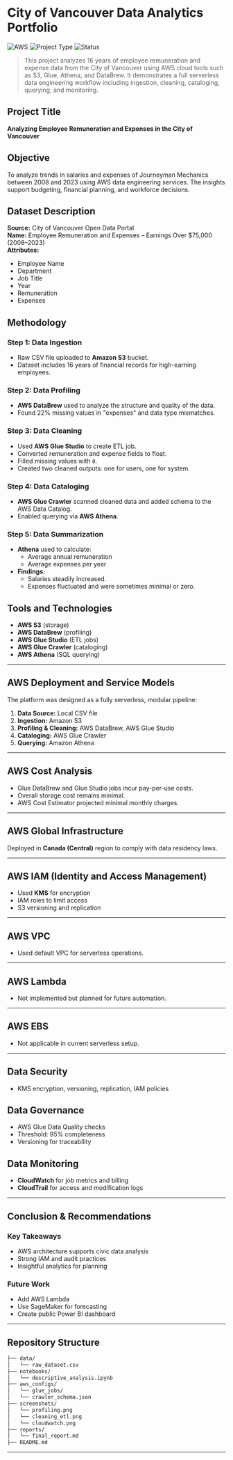 # City of Vancouver Data Analytics Portfolio

![AWS](https://img.shields.io/badge/Built%20With-AWS-orange?logo=amazon-aws&logoColor=white)
![Project Type](https://img.shields.io/badge/Type-Analyize%20Data-blue)
![Status](https://img.shields.io/badge/Status-Completed-brightgreen)

> This project analyzes 16 years of employee remuneration and expense data from the City of Vancouver using AWS cloud tools such as S3, Glue, Athena, and DataBrew. It demonstrates a full serverless data engineering workflow including ingestion, cleaning, cataloging, querying, and monitoring.

## Project Title
**Analyzing Employee Remuneration and Expenses in the City of Vancouver**

## Objective
To analyze trends in salaries and expenses of Journeyman Mechanics between 2008 and 2023 using AWS data engineering services. The insights support budgeting, financial planning, and workforce decisions.

## Dataset Description
**Source:** City of Vancouver Open Data Portal  
**Name:** Employee Remuneration and Expenses – Earnings Over $75,000 (2008–2023)  
**Attributes:**
- Employee Name
- Department
- Job Title
- Year
- Remuneration
- Expenses

## Methodology

### Step 1: Data Ingestion
- Raw CSV file uploaded to **Amazon S3** bucket.
- Dataset includes 16 years of financial records for high-earning employees.

### Step 2: Data Profiling
- **AWS DataBrew** used to analyze the structure and quality of the data.
- Found 22% missing values in "expenses" and data type mismatches.

### Step 3: Data Cleaning
- Used **AWS Glue Studio** to create ETL job.
- Converted remuneration and expense fields to float.
- Filled missing values with `0`.
- Created two cleaned outputs: one for users, one for system.

### Step 4: Data Cataloging
- **AWS Glue Crawler** scanned cleaned data and added schema to the AWS Data Catalog.
- Enabled querying via **AWS Athena**.

### Step 5: Data Summarization
- **Athena** used to calculate:
  - Average annual remuneration
  - Average expenses per year
- **Findings:**
  - Salaries steadily increased.
  - Expenses fluctuated and were sometimes minimal or zero.

## Tools and Technologies
- **AWS S3** (storage)
- **AWS DataBrew** (profiling)
- **AWS Glue Studio** (ETL jobs)
- **AWS Glue Crawler** (cataloging)
- **AWS Athena** (SQL querying)

---

## AWS Deployment and Service Models
The platform was designed as a fully serverless, modular pipeline:
1. **Data Source:** Local CSV file  
2. **Ingestion:** Amazon S3  
3. **Profiling & Cleaning:** AWS DataBrew, AWS Glue Studio  
4. **Cataloging:** AWS Glue Crawler  
5. **Querying:** Amazon Athena  

---

## AWS Cost Analysis
- Glue DataBrew and Glue Studio jobs incur pay-per-use costs.
- Overall storage cost remains minimal.
- AWS Cost Estimator projected minimal monthly charges.

---

## AWS Global Infrastructure
Deployed in **Canada (Central)** region to comply with data residency laws.

---

## AWS IAM (Identity and Access Management)
- Used **KMS** for encryption
- IAM roles to limit access
- S3 versioning and replication

---

## AWS VPC
- Used default VPC for serverless operations.

---

## AWS Lambda
- Not implemented but planned for future automation.

---

## AWS EBS
- Not applicable in current serverless setup.

---

## Data Security
- KMS encryption, versioning, replication, IAM policies

## Data Governance
- AWS Glue Data Quality checks
- Threshold: 95% completeness
- Versioning for traceability

## Data Monitoring
- **CloudWatch** for job metrics and billing
- **CloudTrail** for access and modification logs

---

## Conclusion & Recommendations
### Key Takeaways
- AWS architecture supports civic data analysis
- Strong IAM and audit practices
- Insightful analytics for planning

### Future Work
- Add AWS Lambda
- Use SageMaker for forecasting
- Create public Power BI dashboard

---

## Repository Structure
```bash
├── data/
│   └── raw_dataset.csv
├── notebooks/
│   └── descriptive_analysis.ipynb
├── aws_configs/
│   └── glue_jobs/
│   └── crawler_schema.json
├── screenshots/
│   └── profiling.png
│   └── cleaning_etl.png
│   └── cloudwatch.png
├── reports/
│   └── final_report.md
├── README.md
```

---

